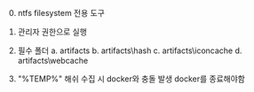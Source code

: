 0. ntfs filesystem 전용 도구

1. 관리자 권한으로 실행

2. 필수 폴더
	a. artifacts
	b. artifacts\hash
	c. artifacts\iconcache
	d. artifacts\webcache

3. "%TEMP%" 해쉬 수집 시 docker와 충돌 발생 docker를 종료해야함
